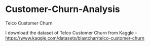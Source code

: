 # Customer-Churn-Analysis
Telco Customer Churn


I download the dataset of Telco Customer Churn from Kaggle - https://www.kaggle.com/datasets/blastchar/telco-customer-churn
